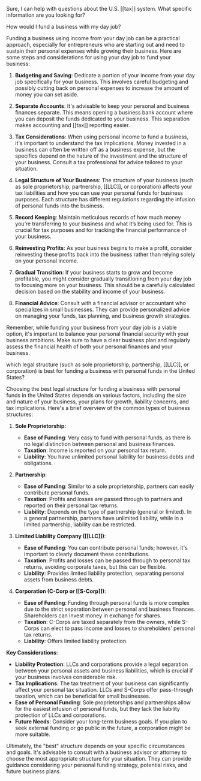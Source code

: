 Sure, I can help with questions about the U.S. [[tax]] system. What specific information are you looking for?

How would I fund a business with my day job?

Funding a business using income from your day job can be a practical approach, especially for entrepreneurs who are starting out and need to sustain their personal expenses while growing their business. Here are some steps and considerations for using your day job to fund your business:

1. **Budgeting and Saving**: Dedicate a portion of your income from your day job specifically for your business. This involves careful budgeting and possibly cutting back on personal expenses to increase the amount of money you can set aside.

2. **Separate Accounts**: It's advisable to keep your personal and business finances separate. This means opening a business bank account where you can deposit the funds dedicated to your business. This separation makes accounting and [[tax]] reporting easier.

3. **Tax Considerations**: When using personal income to fund a business, it's important to understand the tax implications. Money invested in a business can often be written off as a business expense, but the specifics depend on the nature of the investment and the structure of your business. Consult a tax professional for advice tailored to your situation.

4. **Legal Structure of Your Business**: The structure of your business (such as sole proprietorship, partnership, [[LLC]], or corporation) affects your tax liabilities and how you can use your personal funds for business purposes. Each structure has different regulations regarding the infusion of personal funds into the business.

5. **Record Keeping**: Maintain meticulous records of how much money you’re transferring to your business and what it’s being used for. This is crucial for tax purposes and for tracking the financial performance of your business.

6. **Reinvesting Profits**: As your business begins to make a profit, consider reinvesting these profits back into the business rather than relying solely on your personal income.

7. **Gradual Transition**: If your business starts to grow and become profitable, you might consider gradually transitioning from your day job to focusing more on your business. This should be a carefully calculated decision based on the stability and income of your business.

8. **Financial Advice**: Consult with a financial advisor or accountant who specializes in small businesses. They can provide personalized advice on managing your funds, tax planning, and business growth strategies.

Remember, while funding your business from your day job is a viable option, it's important to balance your personal financial security with your business ambitions. Make sure to have a clear business plan and regularly assess the financial health of both your personal finances and your business.


which legal structure (such as sole proprietorship, partnership, [[LLC]], or corporation) is best for funding a business with personal funds in the United States?


Choosing the best legal structure for funding a business with personal funds in the United States depends on various factors, including the size and nature of your business, your plans for growth, liability concerns, and tax implications. Here's a brief overview of the common types of business structures:

1. **Sole Proprietorship**: 
   - **Ease of Funding**: Very easy to fund with personal funds, as there is no legal distinction between personal and business finances.
   - **Taxation**: Income is reported on your personal tax return.
   - **Liability**: You have unlimited personal liability for business debts and obligations.

2. **Partnership**:
   - **Ease of Funding**: Similar to a sole proprietorship, partners can easily contribute personal funds.
   - **Taxation**: Profits and losses are passed through to partners and reported on their personal tax returns.
   - **Liability**: Depends on the type of partnership (general or limited). In a general partnership, partners have unlimited liability, while in a limited partnership, liability can be restricted.

3. **Limited Liability Company ([[LLC]])**:
   - **Ease of Funding**: You can contribute personal funds; however, it's important to clearly document these contributions.
   - **Taxation**: Profits and losses can be passed through to personal tax returns, avoiding corporate taxes, but this can be flexible.
   - **Liability**: Provides limited liability protection, separating personal assets from business debts.

4. **Corporation (C-Corp or [[S-Corp]])**:
   - **Ease of Funding**: Funding through personal funds is more complex due to the strict separation between personal and business finances. Shareholders can invest money in exchange for shares.
   - **Taxation**: C-Corps are taxed separately from the owners, while S-Corps can elect to pass income and losses to shareholders’ personal tax returns.
   - **Liability**: Offers limited liability protection.

**Key Considerations**:

- **Liability Protection**: LLCs and corporations provide a legal separation between your personal assets and business liabilities, which is crucial if your business involves considerable risk.
- **Tax Implications**: The tax treatment of your business can significantly affect your personal tax situation. LLCs and S-Corps offer pass-through taxation, which can be beneficial for small businesses.
- **Ease of Personal Funding**: Sole proprietorships and partnerships allow for the easiest infusion of personal funds, but they lack the liability protection of LLCs and corporations.
- **Future Needs**: Consider your long-term business goals. If you plan to seek external funding or go public in the future, a corporation might be more suitable.

Ultimately, the "best" structure depends on your specific circumstances and goals. It's advisable to consult with a business advisor or attorney to choose the most appropriate structure for your situation. They can provide guidance considering your personal funding strategy, potential risks, and future business plans.